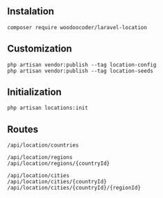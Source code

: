 
## Instalation

```
composer require woodoocoder/laravel-location
```


## Customization

```
php artisan vendor:publish --tag location-config
php artisan vendor:publish --tag location-seeds
```

## Initialization 

```
php artisan locations:init
```

## Routes

```
/api/location/countries

/api/location/regions
/api/location/regions/{countryId}

/api/location/cities
/api/location/cities/{countryId}
/api/location/cities/{countryId}/{regionId}
```
